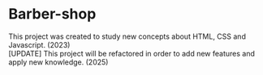 # Barber-shop
This project was created to study new concepts about HTML, CSS and Javascript. (2023) <br>
[UPDATE] This project will be refactored in order to add new features and apply new knowledge. (2025)
